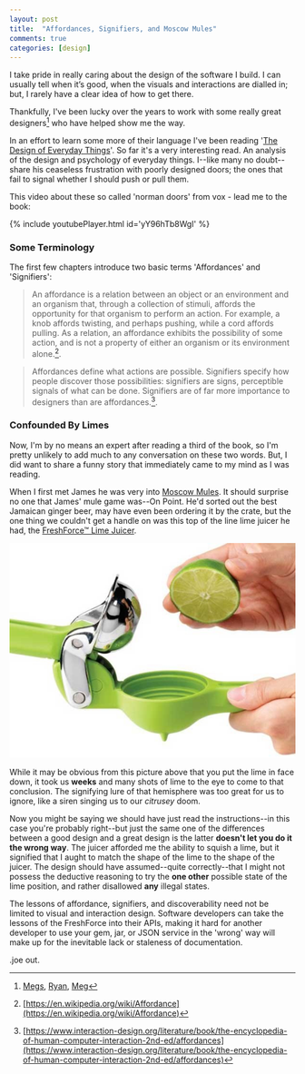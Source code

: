 ```yaml
---
layout: post
title:  "Affordances, Signifiers, and Moscow Mules"
comments: true
categories: [design]
---
```


I take pride in really caring about the design of the software I build. I can usually tell when it’s good, when the visuals 
and interactions are dialled in; but, I rarely have a clear idea of how to get there.

Thankfully, I've been lucky over the years to work with some really great designers[^1] who have helped show me the way. 

In an effort to learn some more of their language I've been reading '[The Design of Everyday Things](https://books.google.ca/books?id=nVQPAAAAQBAJ&source=gbs_similarbooks)'.
So far it's a very interesting read. An analysis of the design and psychology of everyday things. I--like many no doubt-- 
share his ceaseless frustration with poorly designed doors; the ones that fail to signal whether I should push or pull
 them. 

This video about these so called 'norman doors' from vox - lead me to the book:
  
{% include youtubePlayer.html id='yY96hTb8WgI' %}


### Some Terminology

The first few chapters introduce two basic terms 'Affordances' and 'Signifiers': 

> An affordance is a relation between an object or an environment and an organism that, 
through a collection of stimuli, affords the opportunity for that organism to perform an action. 
For example, a knob affords twisting, and perhaps pushing, while a cord affords pulling. 
As a relation, an affordance exhibits the possibility of some action, 
and is not a property of either an organism or its environment alone.[^2].

> Affordances define what actions are possible. Signifiers specify how people discover those possibilities: 
signifiers are signs, perceptible signals of what can be done. Signifiers are of far more importance to designers than are affordances.[^3].

### Confounded By Limes

Now, I'm by no means an expert after reading a third of the book, so I'm pretty unlikely to add much to any conversation 
on these two words. But, I did want to share a funny story that immediately came to my mind as I was reading. 

When I first met James he was very into [Moscow Mules](https://en.wikipedia.org/wiki/Moscow_mule). It should surprise no
 one that James' mule game was--On Point. He'd sorted out the best Jamaican ginger beer, may have even been ordering it by
   the crate, but the one thing we couldn't get a handle on was this top of the line lime juicer he had, the [FreshForce™ Lime Juicer](http://www.chefn.com/freshforcetm-citrus-juicer-lime.html).
   
![Seriously this juicer tho](/images/posts/signifiers/juicer.jpg)

While it may be obvious from this picture above that you put the lime in face down, it took us __weeks__  and many shots
of lime to the eye to come to that conclusion. The signifying lure of that hemisphere was too great for us to ignore, 
like a siren singing us to our *citrusey* doom.

Now you might be saying we should have just read the instructions--in this case you're probably right--but just the same
 one of the differences between a good design and a great design is the latter __doesn't let you do it the wrong way__.
The juicer afforded me the ability to squish a lime, but it signified that I aught to match the shape of the lime to the
 shape of the juicer. The design should have assumed--quite correctly--that I might not possess the deductive 
 reasoning to try the __one other__ possible state of the lime position, and rather disallowed __any__ illegal states.

The lessons of affordance, signifiers, and discoverability need not be limited to visual and interaction design. Software 
developers can take the lessons of the FreshForce into their APIs, making it hard for another developer to use your
gem, jar, or JSON service in the 'wrong' way will make up for the inevitable lack or staleness of documentation.

.joe out.
 
[^1]:[Megs](https://www.linkedin.com/in/megdeutscher), [Ryan](http://madebytheory.com/), [Meg](http://www.meg.is/)
[^2]:[https://en.wikipedia.org/wiki/Affordance](https://en.wikipedia.org/wiki/Affordance)
[^3]:[https://www.interaction-design.org/literature/book/the-encyclopedia-of-human-computer-interaction-2nd-ed/affordances](https://www.interaction-design.org/literature/book/the-encyclopedia-of-human-computer-interaction-2nd-ed/affordances)

